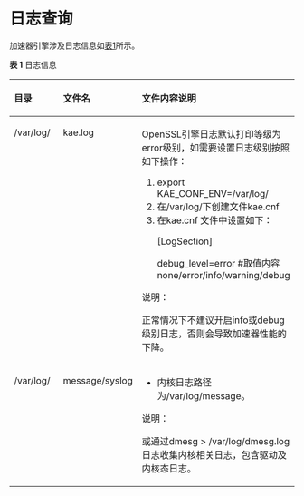 # 日志查询<a name="ZH-CN_TOPIC_0231142824"></a>

加速器引擎涉及日志信息如[表1](#table52821836)所示。

**表 1**  日志信息

<a name="table52821836"></a>
<table><thead align="left"><tr id="row62537016"><th class="cellrowborder" valign="top" width="28.28282828282828%" id="mcps1.2.4.1.1"><p id="p32333556"><a name="p32333556"></a><a name="p32333556"></a>目录</p>
</th>
<th class="cellrowborder" valign="top" width="27.27272727272727%" id="mcps1.2.4.1.2"><p id="p1772413"><a name="p1772413"></a><a name="p1772413"></a>文件名</p>
</th>
<th class="cellrowborder" valign="top" width="44.44444444444445%" id="mcps1.2.4.1.3"><p id="p9347770"><a name="p9347770"></a><a name="p9347770"></a>文件内容说明</p>
</th>
</tr>
</thead>
<tbody><tr id="row18971924"><td class="cellrowborder" valign="top" width="28.28282828282828%" headers="mcps1.2.4.1.1 "><p id="p60330866"><a name="p60330866"></a><a name="p60330866"></a>/var/log/</p>
</td>
<td class="cellrowborder" valign="top" width="27.27272727272727%" headers="mcps1.2.4.1.2 "><p id="p54961981"><a name="p54961981"></a><a name="p54961981"></a>kae.log</p>
</td>
<td class="cellrowborder" valign="top" width="44.44444444444445%" headers="mcps1.2.4.1.3 "><p id="p22735452"><a name="p22735452"></a><a name="p22735452"></a>OpenSSL引擎日志默认打印等级为error级别，如需要设置日志级别按照如下操作：</p>
<a name="ol3292479"></a><a name="ol3292479"></a><ol id="ol3292479"><li>export KAE_CONF_ENV=/var/log/</li><li>在/var/log/下创建文件kae.cnf</li><li>在kae.cnf 文件中设置如下：<p id="p60010105"><a name="p60010105"></a><a name="p60010105"></a>[LogSection]</p>
<p id="p3220036"><a name="p3220036"></a><a name="p3220036"></a>debug_level=error #取值内容none/error/info/warning/debug</p>
</li></ol>
<div class="note" id="note28980331"><a name="note28980331"></a><a name="note28980331"></a><span class="notetitle"> 说明： </span><div class="notebody"><p class="textintable" id="p59496389"><a name="p59496389"></a><a name="p59496389"></a>正常情况下不建议开启info或debug级别日志，否则会导致加速器性能的下降。</p>
</div></div>
</td>
</tr>
<tr id="row65705461"><td class="cellrowborder" valign="top" width="28.28282828282828%" headers="mcps1.2.4.1.1 "><p id="p20542144"><a name="p20542144"></a><a name="p20542144"></a>/var/log/</p>
</td>
<td class="cellrowborder" valign="top" width="27.27272727272727%" headers="mcps1.2.4.1.2 "><p id="p53300980"><a name="p53300980"></a><a name="p53300980"></a>message/syslog</p>
</td>
<td class="cellrowborder" valign="top" width="44.44444444444445%" headers="mcps1.2.4.1.3 "><a name="ul22412087"></a><a name="ul22412087"></a><ul id="ul22412087"><li>内核日志路径为/var/log/message。</li></ul>
<div class="note" id="note30958167"><a name="note30958167"></a><a name="note30958167"></a><span class="notetitle"> 说明： </span><div class="notebody"><p class="textintable" id="p10188049"><a name="p10188049"></a><a name="p10188049"></a>或通过dmesg &gt; /var/log/dmesg.log日志收集内核相关日志，包含驱动及内核态日志。</p>
</div></div>
</td>
</tr>
</tbody>
</table>

